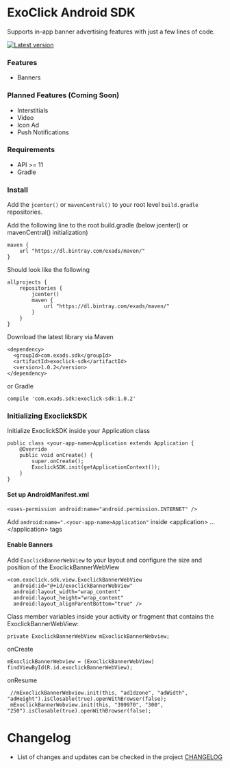 # ExoClick Android SDK

Supports in-app banner advertising features with just a few lines of code.

[![Latest version](https://img.shields.io/badge/Latest%20version-v1.0.2-blue.svg)](https://bintray.com/exads/maven/exoclick-sdk/)


### Features
 * Banners

### Planned Features (Coming Soon)
 * Interstitials
 * Video
 * Icon Ad
 * Push Notifications

### Requirements

* API >= 11
* Gradle

### Install

Add the ``jcenter()`` or ``mavenCentral()`` to your root level ``build.gradle`` repositories.

Add the following line to the root build.gradle (below jcenter() or mavenCentral() initialization)
```
maven {
    url "https://dl.bintray.com/exads/maven/"
}
```
Should look like the following
```
allprojects {
    repositories {
        jcenter()
        maven {
            url "https://dl.bintray.com/exads/maven/"
        }
    }
}
```
Download the latest library via Maven

```
<dependency>
  <groupId>com.exads.sdk</groupId>
  <artifactId>exoclick-sdk</artifactId>
  <version>1.0.2</version>
</dependency>
```

or Gradle

```
compile 'com.exads.sdk:exoclick-sdk:1.0.2'
```

### Initializing ExoclickSDK
Initialize ExoclickSDK inside your Application class
```
public class <your-app-name>Application extends Application {
    @Override
    public void onCreate() {
        super.onCreate();
        ExoclickSDK.init(getApplicationContext());
    }
}
```
#### Set up AndroidManifest.xml
```
<uses-permission android:name="android.permission.INTERNET" />
```
Add ``android:name=".<your-app-name>Application"`` inside &lt;application&gt; ... &lt;/application&gt; tags

#### Enable Banners
Add ``ExoclickBannerWebView`` to your layout and configure the size and position of the ExoclickBannerWebView

```
<com.exoclick.sdk.view.ExoclickBannerWebView
  android:id="@+id/exoclickBannerWebView"
  android:layout_width="wrap_content"
  android:layout_height="wrap_content"
  android:layout_alignParentBottom="true" />
```

Class member variables inside your activity or fragment that contains the ExoclickBannerWebView:
```
private ExoclickBannerWebView mExoclickBannerWebview;
```
onCreate
```
mExoclickBannerWebview = (ExoclickBannerWebView) findViewById(R.id.exoclickBannerWebView);
```
onResume
```
 //mExoclickBannerWebview.init(this, "adIdzone", "adWidth", "adHeight").isClosable(true).openWithBrowser(false);
 mExoclickBannerWebview.init(this, "399970", "300", "250").isClosable(true).openWithBrowser(false);
```

# Changelog
* List of changes and updates can be checked in the project [CHANGELOG](https://github.com/EXADS/exoclick-android-sdk-demo/blob/master/CHANGELOG.md)
